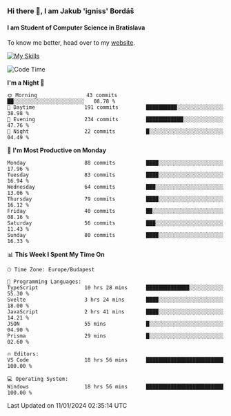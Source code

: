 ### Hi there 👋, I am Jakub 'igniss' Bordáš

#### I am Student of Computer Science in Bratislava
To know me better, head over to my [website](https://bordas.sk).

[![My Skills](https://skillicons.dev/icons?i=js,html,css,figma,svelte,java,kotlin,python,postgresql,typescript,nest,nodejs)](https://bordas.sk)


<!--START_SECTION:waka-->
![Code Time](http://img.shields.io/badge/Code%20Time-1%2C341%20hrs%2018%20mins-blue)

**I'm a Night 🦉** 

```text
🌞 Morning                43 commits          ██░░░░░░░░░░░░░░░░░░░░░░░   08.78 % 
🌆 Daytime                191 commits         ██████████░░░░░░░░░░░░░░░   38.98 % 
🌃 Evening                234 commits         ████████████░░░░░░░░░░░░░   47.76 % 
🌙 Night                  22 commits          █░░░░░░░░░░░░░░░░░░░░░░░░   04.49 % 
```
📅 **I'm Most Productive on Monday** 

```text
Monday                   88 commits          ████░░░░░░░░░░░░░░░░░░░░░   17.96 % 
Tuesday                  83 commits          ████░░░░░░░░░░░░░░░░░░░░░   16.94 % 
Wednesday                64 commits          ███░░░░░░░░░░░░░░░░░░░░░░   13.06 % 
Thursday                 79 commits          ████░░░░░░░░░░░░░░░░░░░░░   16.12 % 
Friday                   40 commits          ██░░░░░░░░░░░░░░░░░░░░░░░   08.16 % 
Saturday                 56 commits          ███░░░░░░░░░░░░░░░░░░░░░░   11.43 % 
Sunday                   80 commits          ████░░░░░░░░░░░░░░░░░░░░░   16.33 % 
```


📊 **This Week I Spent My Time On** 

```text
🕑︎ Time Zone: Europe/Budapest

💬 Programming Languages: 
TypeScript               10 hrs 28 mins      ██████████████░░░░░░░░░░░   55.30 % 
Svelte                   3 hrs 24 mins       ████░░░░░░░░░░░░░░░░░░░░░   18.00 % 
JavaScript               2 hrs 41 mins       ████░░░░░░░░░░░░░░░░░░░░░   14.21 % 
JSON                     55 mins             █░░░░░░░░░░░░░░░░░░░░░░░░   04.90 % 
Prisma                   29 mins             █░░░░░░░░░░░░░░░░░░░░░░░░   02.60 % 

🔥 Editors: 
VS Code                  18 hrs 56 mins      █████████████████████████   100.00 % 

💻 Operating System: 
Windows                  18 hrs 56 mins      █████████████████████████   100.00 % 
```


 Last Updated on 11/01/2024 02:35:14 UTC
<!--END_SECTION:waka-->

